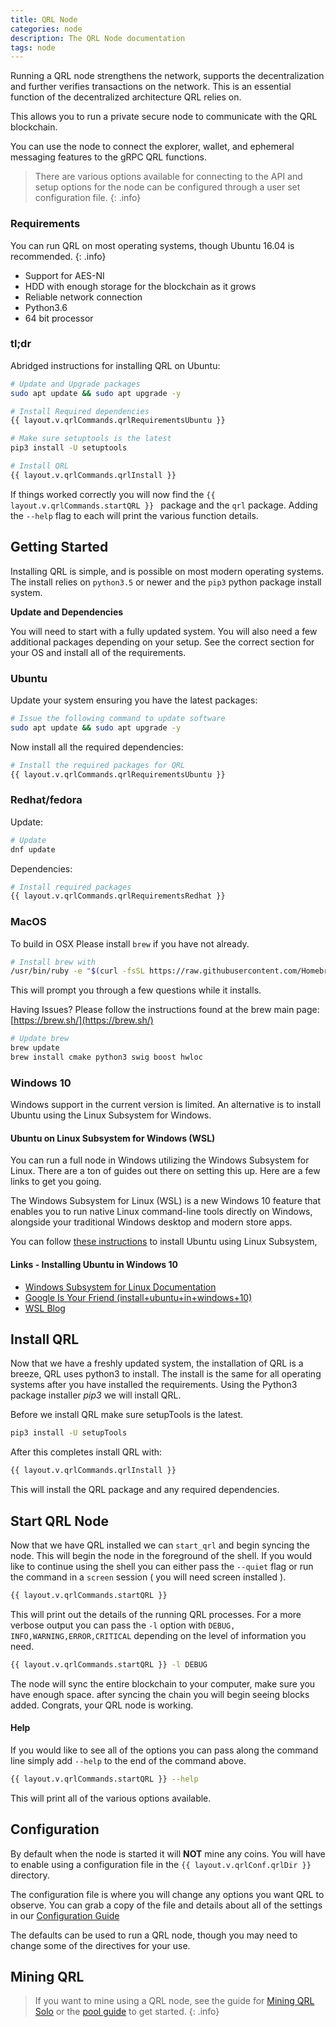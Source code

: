 ```yaml
---
title: QRL Node
categories: node
description: The QRL Node documentation
tags: node
---
```


Running a QRL node strengthens the network, supports the decentralization and further verifies transactions on the network. This is an essential function of the decentralized architecture QRL relies on.

This allows you to run a private secure node to communicate with the QRL blockchain. 

You can use the node to connect the explorer, wallet, and ephemeral messaging features to the gRPC QRL functions. 

> There are various options available for connecting to the API and setup options for the node can be configured through a user set configuration file.
{: .info}


### Requirements

You can run QRL on most operating systems, though Ubuntu 16.04 is recommended.
{: .info}

- Support for AES-NI
- HDD with enough storage for the blockchain as it grows
- Reliable network connection 
- Python3.6
- 64 bit processor


### tl;dr

Abridged instructions for installing QRL on Ubuntu:

```bash
# Update and Upgrade packages
sudo apt update && sudo apt upgrade -y

# Install Required dependencies
{{ layout.v.qrlCommands.qrlRequirementsUbuntu }}

# Make sure setuptools is the latest
pip3 install -U setuptools

# Install QRL
{{ layout.v.qrlCommands.qrlInstall }}
```


If things worked correctly you will now find the `{{ layout.v.qrlCommands.startQRL }}
` package and the `qrl` package. Adding the `--help` flag to each will print the various function details.



## Getting Started


Installing QRL is simple, and is possible on most modern operating systems. The install relies on `python3.5` or newer and the `pip3` python package install system. 

__Update and Dependencies__

You will need to start with a fully updated system. You will also need a few additional packages depending on your setup. See the correct section for your OS and install all of the requirements.

### Ubuntu

Update your system ensuring you have the latest packages:

```bash
# Issue the following command to update software
sudo apt update && sudo apt upgrade -y
```

Now install all the required dependencies:

```bash
# Install the required packages for QRL
{{ layout.v.qrlCommands.qrlRequirementsUbuntu }}
```

### Redhat/fedora

Update:

```bash
# Update
dnf update 
```

Dependencies: 

```bash
# Install required packages
{{ layout.v.qrlCommands.qrlRequirementsRedhat }}
```


### MacOS

To build in OSX Please install `brew` if you have not already.

```bash
# Install brew with
/usr/bin/ruby -e "$(curl -fsSL https://raw.githubusercontent.com/Homebrew/install/master/install)" 
```

This will prompt you through a few questions while it installs.

Having Issues? Please follow the instructions found at the brew main page: [https://brew.sh/](https://brew.sh/)

```bash
# Update brew
brew update
brew install cmake python3 swig boost hwloc
```


### Windows 10

Windows support in the current version is limited. An alternative is to install Ubuntu using the Linux Subsystem for Windows.

#### Ubuntu on Linux Subsystem for Windows (WSL)

You can run a full node in Windows utilizing the Windows Subsystem for Linux. There are a ton of guides out there on setting this up. Here are a few links to get you going.

The Windows Subsystem for Linux (WSL) is a new Windows 10 feature that enables you to run native Linux command-line tools directly on Windows, alongside your traditional Windows desktop and modern store apps.

You can follow [these instructions](https://msdn.microsoft.com/en-us/commandline/wsl/install-win10) to install Ubuntu using Linux Subsystem, 


#### Links - Installing Ubuntu in Windows 10

* [Windows Subsystem for Linux Documentation](https://docs.microsoft.com/en-us/windows/wsl/about)
* [Google Is Your Friend (install+ubuntu+in+windows+10)](https://www.google.com/search?hl=en&as_q=install+ubuntu+in+windows+10&as_epq=)
* [WSL Blog](https://blogs.msdn.microsoft.com/wsl/)



## Install QRL 

Now that we have a freshly updated system, the installation of QRL is a breeze, QRL uses python3 to install. The install is the same for all operating systems after you have installed the requirements. Using the Python3 package installer *pip3* we will install QRL.

Before we install QRL make sure setupTools is the latest. 

```bash
pip3 install -U setupTools
```
After this completes install QRL with:

```bash
{{ layout.v.qrlCommands.qrlInstall }}
```
This will install the QRL package and any required dependencies. 



## Start QRL Node

Now that we have QRL installed we can `start_qrl` and begin syncing the node. This will begin the node in the foreground of the shell. If you would like to continue using the shell you can either pass the `--quiet` flag or run the command in a `screen` session ( you will need screen installed ).


```bash
{{ layout.v.qrlCommands.startQRL }}
```

This will print out the details of the running QRL processes. For a more verbose output you can pass the `-l` option with `DEBUG, INFO,WARNING,ERROR,CRITICAL` depending on the level of information you need.

```bash 
{{ layout.v.qrlCommands.startQRL }} -l DEBUG
```

The node will sync the entire blockchain to your computer, make sure you have enough space. after syncing the chain you will begin seeing blocks added. Congrats, your QRL node is working. 


#### Help

If you would like to see all of the options you can pass along the command line simply add `--help` to the end of the command above.

```bash
{{ layout.v.qrlCommands.startQRL }} --help
```

This will print all of the various options available. 

## Configuration 

By default when the node is started it will **NOT** mine any coins. You will have to enable using a configuration file in the `{{ layout.v.qrlConf.qrlDir }}` directory. 

The configuration file is where you will change any options you want QRL to observe. You can grab a copy of the file and details about all of the settings in our [Configuration Guide](/node/configuration/)

The defaults can be used to run a QRL node, though you may need to change some of the directives for your use.


## Mining QRL

> If you want to mine using a QRL node, see the guide for [Mining QRL Solo](/mining/full-node) or the [pool guide](/mining/pool-mining) to get started.
{: .info}